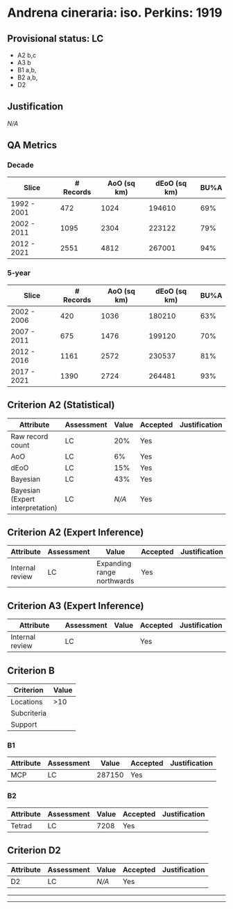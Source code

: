 # Andrena cineraria: iso. Perkins: 1919
## Provisional status: LC
- A2 b,c
- A3 b
- B1 a,b, 
- B2 a,b, 
- D2

## Justification
*N/A*
## QA Metrics
### Decade
| Slice | # Records | AoO (sq km) | dEoO (sq km) |BU%A |
|---|---|---|---|---|
|1992 - 2001|472|1024|194610|69%|
|2002 - 2011|1095|2304|223122|79%|
|2012 - 2021|2551|4812|267001|94%|
### 5-year
| Slice | # Records | AoO (sq km) | dEoO (sq km) |BU%A |
|---|---|---|---|---|
|2002 - 2006|420|1036|180210|63%|
|2007 - 2011|675|1476|199120|70%|
|2012 - 2016|1161|2572|230537|81%|
|2017 - 2021|1390|2724|264481|93%|
## Criterion A2 (Statistical)
|Attribute|Assessment|Value|Accepted|Justification
|---|---|---|---|---|
|Raw record count|LC|20%|Yes||
|AoO|LC|6%|Yes||
|dEoO|LC|15%|Yes||
|Bayesian|LC|43%|Yes||
|Bayesian (Expert interpretation)|LC|*N/A*|Yes||
## Criterion A2 (Expert Inference)
|Attribute|Assessment|Value|Accepted|Justification
|---|---|---|---|---|
|Internal review|LC|Expanding range northwards|Yes||
## Criterion A3 (Expert Inference)
|Attribute|Assessment|Value|Accepted|Justification
|---|---|---|---|---|
|Internal review|LC||Yes||
## Criterion B
|Criterion| Value|
|---|---|
|Locations|>10|
|Subcriteria||
|Support||
### B1
|Attribute|Assessment|Value|Accepted|Justification
|---|---|---|---|---|
|MCP|LC|287150|Yes||
### B2
|Attribute|Assessment|Value|Accepted|Justification
|---|---|---|---|---|
|Tetrad|LC|7208|Yes||
## Criterion D2
|Attribute|Assessment|Value|Accepted|Justification
|---|---|---|---|---|
|D2|LC|*N/A*|Yes||
---
 ---
 <br><br>
 
